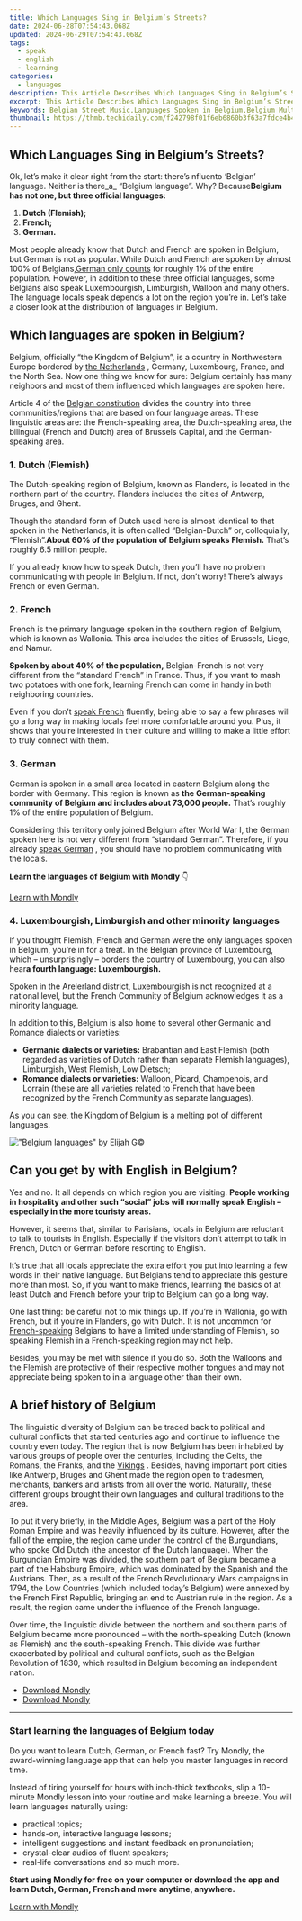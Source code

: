 ```yaml
---
title: Which Languages Sing in Belgium’s Streets?
date: 2024-06-28T07:54:43.068Z
updated: 2024-06-29T07:54:43.068Z
tags:
  - speak
  - english
  - learning
categories:
  - languages
description: This Article Describes Which Languages Sing in Belgium’s Streets?
excerpt: This Article Describes Which Languages Sing in Belgium’s Streets?
keywords: Belgian Street Music,Languages Spoken in Belgium,Belgium Multilingual Culture,Regional Languages of Belgium,Belgian Cultural Expressions,Folk Music of Belgium by Languages,Belgium’s Musical Diversity
thumbnail: https://thmb.techidaily.com/f242798f01f6eb6860b3f63a7fdce4b4bcb3c643fae381466103984b36dbd16d.jpg
---
```


## Which Languages Sing in Belgium’s Streets?

 Ok, let’s make it clear right from the start: there’s nfluento ‘Belgian’ language. Neither is there_a_ “Belgium language”. Why? Because**Belgium has not one, but three official languages:**

1. **Dutch (Flemish);**
2. **French;**
3. **German.**

 Most people already know that Dutch and French are spoken in Belgium, but German is not as popular. While Dutch and French are spoken by almost 100% of Belgians,[German only counts](https://shop.mondly.com/affiliate.php?ACCOUNT=ATISTUDI&AFFILIATE=108875&PATH=https://www.mondly.com?AFFILIATE=108875) for roughly 1% of the entire population. However, in addition to these three official languages, some Belgians also speak Luxembourgish, Limburgish, Walloon and many others. The language locals speak depends a lot on the region you’re in. Let’s take a closer look at the distribution of languages in Belgium.

## Which languages are spoken in Belgium?

 Belgium, officially “the Kingdom of Belgium”, is a country in Northwestern Europe bordered by [the Netherlands](https://shop.mondly.com/affiliate.php?ACCOUNT=ATISTUDI&AFFILIATE=108875&PATH=https://www.mondly.com?AFFILIATE=108875) , Germany, Luxembourg, France, and the North Sea. Now one thing we know for sure: Belgium certainly has many neighbors and most of them influenced which languages are spoken here.

 Article 4 of the [Belgian constitution](https://en.wikipedia.org/wiki/Constitution%5Fof%5FBelgium) divides the country into three communities/regions that are based on four language areas. These linguistic areas are: the French-speaking area, the Dutch-speaking area, the bilingual (French and Dutch) area of Brussels Capital, and the German-speaking area.

### 1\. Dutch (Flemish)

 The Dutch-speaking region of Belgium, known as Flanders, is located in the northern part of the country. Flanders includes the cities of Antwerp, Bruges, and Ghent.

 Though the standard form of Dutch used here is almost identical to that spoken in the Netherlands, it is often called “Belgian-Dutch” or, colloquially, “Flemish”.**About 60% of the population of Belgium speaks Flemish.** That’s roughly 6.5 million people.

 If you already know how to speak Dutch, then you’ll have no problem communicating with people in Belgium. If not, don’t worry! There’s always French or even German.

### 2\. French

 French is the primary language spoken in the southern region of Belgium, which is known as Wallonia. This area includes the cities of Brussels, Liege, and Namur.

**Spoken by about 40% of the population,** Belgian-French is not very different from the “standard French” in France. Thus, if you want to mash two potatoes with one fork, learning French can come in handy in both neighboring countries.

 Even if you don’t [speak French](https://shop.mondly.com/affiliate.php?ACCOUNT=ATISTUDI&AFFILIATE=108875&PATH=https://www.mondly.com?AFFILIATE=108875) fluently, being able to say a few phrases will go a long way in making locals feel more comfortable around you. Plus, it shows that you’re interested in their culture and willing to make a little effort to truly connect with them.

### 3\. German

 German is spoken in a small area located in eastern Belgium along the border with Germany. This region is known as **the German-speaking community of Belgium and includes about 73,000 people.** That’s roughly 1% of the entire population of Belgium.

 Considering this territory only joined Belgium after World War I, the German spoken here is not very different from “standard German”. Therefore, if you already [speak German](https://shop.mondly.com/affiliate.php?ACCOUNT=ATISTUDI&AFFILIATE=108875&PATH=https://www.mondly.com?AFFILIATE=108875) , you should have no problem communicating with the locals.

**Learn the languages of Belgium with Mondly** 👇

[Learn with Mondly](https://app.adjust.io/5ixfg4k?campaign=blog-post-id-7110&fallback=https%3A%2F%2Fapp.mondly.com?avangate%5Fsrc=blog-post-id-7110&redirect%5Fandroid=https%3A%2F%2Fplay.google.com%2Fstore%2Fapps%2Fdetails%3Fid%3Dcom.atistudios.mondly.languages&redirect%5Fios=https%3A%2F%2Fitunes.apple.com%2Fapp%2Fid987873536&redirect%5Fmacos=https%3A%2F%2Fapp.mondly.com?avangate%5Fsrc=blog-post-id-7110)

### 4\. Luxembourgish, Limburgish and other minority languages

 If you thought Flemish, French and German were the only languages spoken in Belgium, you’re in for a treat. In the Belgian province of Luxembourg, which – unsurprisingly – borders the country of Luxembourg, you can also hear**a fourth language: Luxembourgish.**

 Spoken in the Arelerland district, Luxembourgish is not recognized at a national level, but the French Community of Belgium acknowledges it as a minority language.

 In addition to this, Belgium is also home to several other Germanic and Romance dialects or varieties:

* **Germanic dialects or varieties:** Brabantian and East Flemish (both regarded as varieties of Dutch rather than separate Flemish languages), Limburgish, West Flemish, Low Dietsch;
* **Romance dialects or varieties:** Walloon, Picard, Champenois, and Lorrain (these are all varieties related to French that have been recognized by the French Community as separate languages).

 As you can see, the Kingdom of Belgium is a melting pot of different languages.

!["Belgium languages" by Elijah G©](https://edge.mondly.com/blog/wp-content/uploads/2022/12/belgium-languages-960x600.jpg "What Languages Do They Speak In Belgium? 2")

## Can you get by with English in Belgium?

 Yes and no. It all depends on which region you are visiting. **People working in hospitality and other such “social” jobs will normally speak English – especially in the more touristy areas.**

 However, it seems that, similar to Parisians, locals in Belgium are reluctant to talk to tourists in English. Especially if the visitors don’t attempt to talk in French, Dutch or German before resorting to English.

 It’s true that all locals appreciate the extra effort you put into learning a few words in their native language. But Belgians tend to appreciate this gesture more than most. So, if you want to make friends, learning the basics of at least Dutch and French before your trip to Belgium can go a long way.

 One last thing: be careful not to mix things up. If you’re in Wallonia, go with French, but if you’re in Flanders, go with Dutch. It is not uncommon for [French-speaking](https://shop.mondly.com/affiliate.php?ACCOUNT=ATISTUDI&AFFILIATE=108875&PATH=https://www.mondly.com?AFFILIATE=108875) Belgians to have a limited understanding of Flemish, so speaking Flemish in a French-speaking region may not help.

 Besides, you may be met with silence if you do so. Both the Walloons and the Flemish are protective of their respective mother tongues and may not appreciate being spoken to in a language other than their own.

## A brief history of Belgium

 The linguistic diversity of Belgium can be traced back to political and cultural conflicts that started centuries ago and continue to influence the country even today. The region that is now Belgium has been inhabited by various groups of people over the centuries, including the Celts, the Romans, the Franks, and the [Vikings](https://shop.mondly.com/affiliate.php?ACCOUNT=ATISTUDI&AFFILIATE=108875&PATH=https://www.mondly.com?AFFILIATE=108875) . Besides, having important port cities like Antwerp, Bruges and Ghent made the region open to tradesmen, merchants, bankers and artists from all over the world. Naturally, these different groups brought their own languages and cultural traditions to the area.

 To put it very briefly, in the Middle Ages, Belgium was a part of the Holy Roman Empire and was heavily influenced by its culture. However, after the fall of the empire, the region came under the control of the Burgundians, who spoke Old Dutch (the ancestor of the Dutch language). When the Burgundian Empire was divided, the southern part of Belgium became a part of the Habsburg Empire, which was dominated by the Spanish and the Austrians. Then, as a result of the French Revolutionary Wars campaigns in 1794, the Low Countries (which included today’s Belgium) were annexed by the French First Republic, bringing an end to Austrian rule in the region. As a result, the region came under the influence of the French language.

 Over time, the linguistic divide between the northern and southern parts of Belgium became more pronounced – with the north-speaking Dutch (known as Flemish) and the south-speaking French. This divide was further exacerbated by political and cultural conflicts, such as the Belgian Revolution of 1830, which resulted in Belgium becoming an independent nation.

* [Download Mondly](https://www.facebook.com/sharer/sharer.php?u=https%3A%2F%2Fwww.mondly.com%2Fblog%2Flanguages-spoken-in-belgium%2F&t=What+Languages+Do+They+Speak+In+Belgium%3F "Share on Facebook")
* [Download Mondly](https://shop.mondly.com/affiliate.php?ACCOUNT=ATISTUDI&AFFILIATE=108875&PATH=https://www.mondly.com?AFFILIATE=108875)

---

### Start learning the languages of Belgium today

 Do you want to learn Dutch, German, or French fast? Try Mondly, the award-winning language app that can help you master languages in record time.

 Instead of tiring yourself for hours with inch-thick textbooks, slip a 10-minute Mondly lesson into your routine and make learning a breeze. You will learn languages naturally using:

* practical topics;
* hands-on, interactive language lessons;
* intelligent suggestions and instant feedback on pronunciation;
* crystal-clear audios of fluent speakers;
* real-life conversations and so much more.

 **Start using Mondly for free on your computer or download the app and learn Dutch, German, French and more anytime, anywhere.**

[Learn with Mondly](https://adjt.mondly.com/5ixfg4k?campaign=blog-post-id-7110&fallback=https%3A%2F%2Fapp.mondly.com%3Futm%5Fmedium%3Dblog%5Fblog-post-id-7110%26utm%5Fsource%3Dblog-post-id-7110&redirect%5Fmacos=https%3A%2F%2Fapp.mondly.com%3Futm%5Fmedium%3Dblog%5Fblog-post-id-7110%26utm%5Fsource%3Dblog-post-id-7110&redirect%5Fandroid=https%3A%2F%2Fplay.google.com%2Fstore%2Fapps%2Fdetails%3Fid%3Dcom.atistudios.mondly.languages%3Futm%5Fmedium%3Dblog%5Fblog-post-id-7110%26utm%5Fsource%3Dblog-post-id-7110&redirect%5Fios=https%3A%2F%2Fapps.apple.com%2Fapp%2Fapple-store%2Fid987873536%3Fpt%3D78954800%26ct%3Dblog-post-id-7110%26mt%3D8 "Learn with Mondly")

<ins class="adsbygoogle"
     style="display:block"
     data-ad-format="autorelaxed"
     data-ad-client="ca-pub-7571918770474297"
     data-ad-slot="1223367746"></ins>



<ins class="adsbygoogle"
     style="display:block"
     data-ad-client="ca-pub-7571918770474297"
     data-ad-slot="8358498916"
     data-ad-format="auto"
     data-full-width-responsive="true"></ins>


